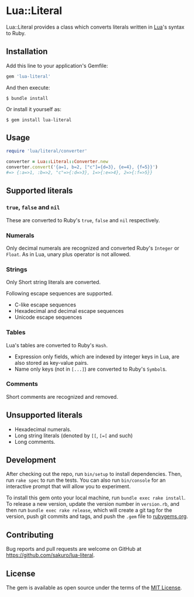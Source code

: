 # Lua::Literal

Lua::Literal provides a class which converts literals written in [Lua](https://www.lua.org/)'s syntax to Ruby.

## Installation

Add this line to your application's Gemfile:

```ruby
gem 'lua-literal'
```

And then execute:

    $ bundle install

Or install it yourself as:

    $ gem install lua-literal

## Usage

```ruby
require 'lua/literal/converter'

converter = Lua::Literal::Converter.new
converter.convert('{a=1, b=2, ["c"]={d=3}, {e=4}, {f=5}}')
#=> {:a=>1, :b=>2, "c"=>{:d=>3}, 1=>{:e=>4}, 2=>{:f=>5}}
```

## Supported literals

### `true`, `false` and `nil`

These are converted to Ruby's `true`, `false` and `nil` respectively.

### Numerals

Only decimal numerals are recognized and converted Ruby's `Integer` or `Float`.
As in Lua, unary plus operator is not allowed.

### Strings

Only Short string literals are converted.

Following escape sequences are supported.

* C-like escape sequences
* Hexadecimal and decimal escape sequences
* Unicode escape sequences

### Tables

Lua's tables are converted to Ruby's `Hash`.

* Expression only fields, which are indexed by integer keys in Lua, are also stored as key-value pairs.
* Name only keys (not in `[...]`) are converted to Ruby's `Symbol`s.

### Comments

Short comments are recognized and removed.

## Unsupported literals

* Hexadecimal numerals.
* Long string literals (denoted by `[[`, `[=[` and such)
* Long comments.

## Development

After checking out the repo, run `bin/setup` to install dependencies. Then, run `rake spec` to run the tests. You can also run `bin/console` for an interactive prompt that will allow you to experiment.

To install this gem onto your local machine, run `bundle exec rake install`. To release a new version, update the version number in `version.rb`, and then run `bundle exec rake release`, which will create a git tag for the version, push git commits and tags, and push the `.gem` file to [rubygems.org](https://rubygems.org).

## Contributing

Bug reports and pull requests are welcome on GitHub at https://github.com/sakuro/lua-literal.


## License

The gem is available as open source under the terms of the [MIT License](https://opensource.org/licenses/MIT).
